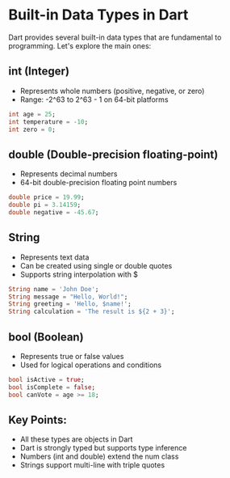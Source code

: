 # Built-in Data Types in Dart

Dart provides several built-in data types that are fundamental to programming. Let's explore the main ones:

## int (Integer)
- Represents whole numbers (positive, negative, or zero)
- Range: -2^63 to 2^63 - 1 on 64-bit platforms

```dart
int age = 25;
int temperature = -10;
int zero = 0;
```

## double (Double-precision floating-point)
- Represents decimal numbers
- 64-bit double-precision floating point numbers

```dart
double price = 19.99;
double pi = 3.14159;
double negative = -45.67;
```

## String
- Represents text data
- Can be created using single or double quotes
- Supports string interpolation with $

```dart
String name = 'John Doe';
String message = "Hello, World!";
String greeting = 'Hello, $name!';
String calculation = 'The result is ${2 + 3}';
```

## bool (Boolean)
- Represents true or false values
- Used for logical operations and conditions

```dart
bool isActive = true;
bool isComplete = false;
bool canVote = age >= 18;
```

## Key Points:
- All these types are objects in Dart
- Dart is strongly typed but supports type inference
- Numbers (int and double) extend the num class
- Strings support multi-line with triple quotes